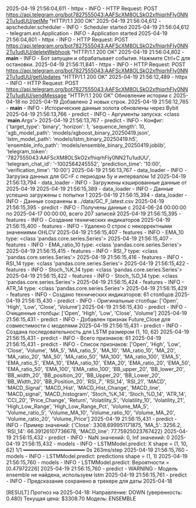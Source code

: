 
2025-04-19 21:56:04,611 - httpx - INFO - HTTP Request: POST https://api.telegram.org/bot7827555043:AAFScXM8OLSkO2xfhiqrhFIy0NN2Tu1udUU/getMe "HTTP/1.1 200 OK"
2025-04-19 21:56:04,612 - apscheduler.scheduler - INFO - Scheduler started
2025-04-19 21:56:04,612 - telegram.ext.Application - INFO - Application started
2025-04-19 21:56:04,801 - httpx - INFO - HTTP Request: POST https://api.telegram.org/bot7827555043:AAFScXM8OLSkO2xfhiqrhFIy0NN2Tu1udUU/deleteWebhook "HTTP/1.1 200 OK"
2025-04-19 21:56:04,802 - __main__ - INFO - Бот запущен и обрабатывает события. Нажмите Ctrl+C для остановки.
2025-04-19 21:56:11,841 - httpx - INFO - HTTP Request: POST https://api.telegram.org/bot7827555043:AAFScXM8OLSkO2xfhiqrhFIy0NN2Tu1udUU/getUpdates "HTTP/1.1 200 OK"
2025-04-19 21:56:12,489 - httpx - INFO - HTTP Request: POST https://api.telegram.org/bot7827555043:AAFScXM8OLSkO2xfhiqrhFIy0NN2Tu1udUU/sendMessage "HTTP/1.1 200 OK"
Обновление истории с 2025-04-18 по 2025-04-19
Добавлено 2 новых строк.
2025-04-19 21:56:12,765 - __main__ - INFO - Исторические данные золота обновлены через Bybit
2025-04-19 21:56:13,766 - predict - INFO - Аргументы запуска: <class '__main__.Args'>
2025-04-19 21:56:13,767 - predict - INFO - Конфиг: {'target_type': 'binary', 'horizon': 1, 'sequence_length': 10, 'xgb_model_path': 'models/xgboost_binary_20250419.json', 'lstm_model_path': 'models/lstm_binary_20250419.h5', 'ensemble_info_path': 'models/ensemble_binary_20250419.joblib', 'telegram_token': '7827555043:AAFScXM8OLSkO2xfhiqrhFIy0NN2Tu1udUU', 'telegram_chat_id': '-1002564245552', 'prediction_time': '10:00', 'verification_time': '10:00'}
2025-04-19 21:56:13,767 - data_loader - INFO - Загрузка данных для GC=F с периодом 5y и интервалом 1d
2025-04-19 21:56:13,794 - data_loader - INFO - Загружены кэшированные данные от 2025-04-19
2025-04-19 21:56:15,389 - data_loader - INFO - Данные успешно загружены с попытки 1
2025-04-19 21:56:15,394 - data_loader - INFO - Данные сохранены в ../data/GC_F_latest.csv
2025-04-19 21:56:15,395 - predict - INFO - Получены данные с 2024-06-24 00:00:00 по 2025-04-17 00:00:00, всего 207 записей
2025-04-19 21:56:15,395 - features - INFO - Создание технических индикаторов
2025-04-19 21:56:15,400 - features - INFO - Удалено 0 строк с некорректными значениями OHLCV
2025-04-19 21:56:15,407 - features - INFO - EMA_10 type: <class 'pandas.core.series.Series'>
2025-04-19 21:56:15,407 - features - INFO - EMA_ratio_10 type: <class 'pandas.core.series.Series'>
2025-04-19 21:56:15,415 - features - INFO - RSI_7 type: <class 'pandas.core.series.Series'>
2025-04-19 21:56:15,416 - features - INFO - RSI_14 type: <class 'pandas.core.series.Series'>
2025-04-19 21:56:15,422 - features - INFO - Stoch_%K_14 type: <class 'pandas.core.series.Series'>
2025-04-19 21:56:15,422 - features - INFO - Stoch_%D_14 type: <class 'pandas.core.series.Series'>
2025-04-19 21:56:15,424 - features - INFO - ATR_14 type: <class 'pandas.core.series.Series'>
2025-04-19 21:56:15,429 - features - INFO - Создано технических индикаторов: 61 столбцов
2025-04-19 21:56:15,430 - predict - INFO - Оригинальные столбцы: ['Open', 'High', 'Low', 'Close', 'Volume']
2025-04-19 21:56:15,430 - predict - INFO - Очищенные столбцы: ['Open', 'High', 'Low', 'Close', 'Volume']
2025-04-19 21:56:15,431 - predict - INFO - Добавлен признак Future_Close для совместимости с моделями
2025-04-19 21:56:15,431 - predict - INFO - Создана последовательность для LSTM размером (1, 10, 62)
2025-04-19 21:56:15,431 - predict - INFO - Всего признаков: 61
2025-04-19 21:56:15,431 - predict - INFO - Список признаков: ['Open', 'High', 'Low', 'Close', 'Volume', 'MA_5', 'MA_ratio_5', 'MA_10', 'MA_ratio_10', 'MA_20', 'MA_ratio_20', 'MA_50', 'MA_ratio_50', 'MA_100', 'MA_ratio_100', 'EMA_5', 'EMA_ratio_5', 'EMA_10', 'EMA_ratio_10', 'EMA_20', 'EMA_ratio_20', 'EMA_50', 'EMA_ratio_50', 'EMA_100', 'EMA_ratio_100', 'BB_upper_20', 'BB_lower_20', 'BB_width_20', 'BB_position_20', 'BB_Upper_20', 'BB_Lower_20', 'BB_Width_20', 'BB_Position_20', 'RSI_7', 'RSI_14', 'RSI_21', 'MACD', 'MACD_Signal', 'MACD_Hist', 'MACD_Hist_Change', 'MACD_line', 'MACD_signal', 'MACD_histogram', 'Stoch_%K_14', 'Stoch_%D_14', 'ATR_14', 'CCI_20', 'Price_Change', 'Return', 'Volatility_5', 'Volatility_10', 'Volatility_21', 'High_Low_Range', 'High_Low_Range_Pct', 'Volume_MA_5', 'Volume_ratio_5', 'Volume_MA_10', 'Volume_ratio_10', 'Volume_MA_20', 'Volume_ratio_20', 'Volume_Price']
2025-04-19 21:56:15,431 - predict - INFO - Пример значений: {'Close': 3308.699951171875, 'MA_5': 3256.2, 'RSI_14': 66.39126107736678, 'MACD_line': 77.75925023767422}
2025-04-19 21:56:15,432 - predict - INFO - NaN значений: 0, Inf значений: 0
2025-04-19 21:56:15,432 - models - INFO - LSTMModel.predict: X shape = (1, 10, 62)
1/1 ━━━━━━━━━━━━━━━━━━━━ 0s 263ms/step
2025-04-19 21:56:15,760 - models - INFO - LSTMModel.predict: predictions shape = (1, 1)
2025-04-19 21:56:15,760 - models - INFO - LSTMModel.predict: Вероятности = [0.47972226]
2025-04-19 21:56:15,760 - predict - WARNING - Модель ensemble не найдена, используем lstm
2025-04-19 21:56:15,761 - predict - INFO - Предсказание сохранено в трекере для даты 2025-04-18

[RESULT] Прогноз на 2025-04-18:
Направление: DOWN (уверенность: 0.480)
Текущая цена: $3308.70
Модель: ENSEMBLE